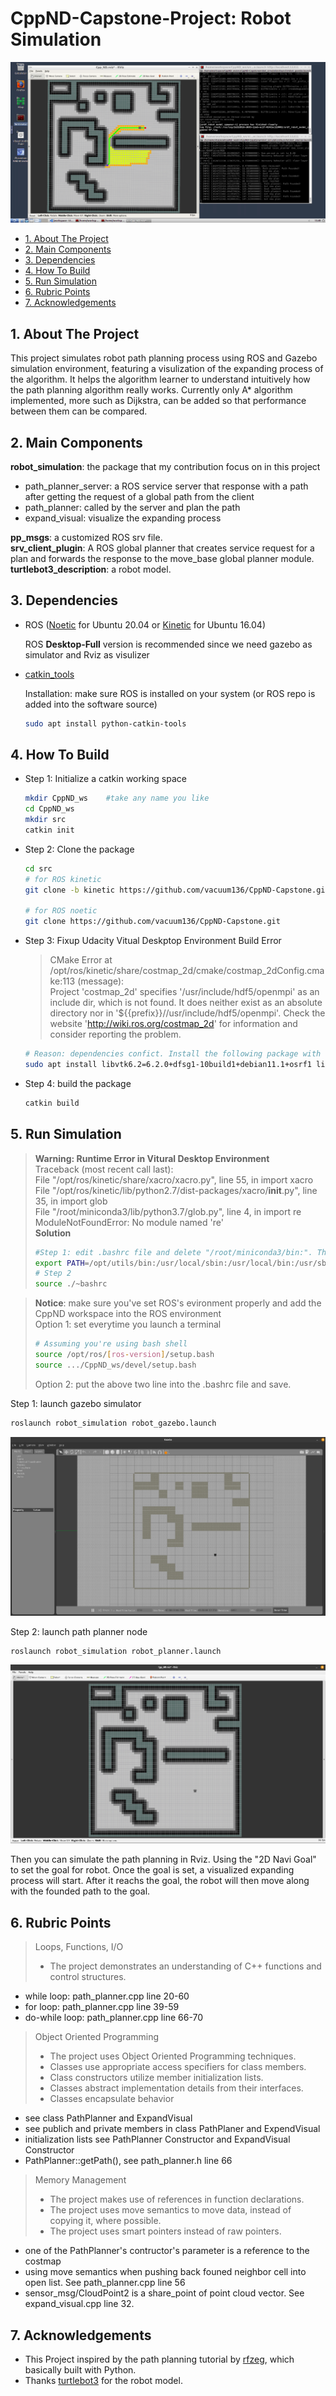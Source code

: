 <h1>CppND-Capstone-Project: Robot Simulation</h1>

![path_planner](pic_path_planner_overview.png)

- [1. About The Project](#1-about-the-project)
- [2. Main Components](#2-main-components)
- [3. Dependencies](#3-dependencies)
- [4. How To Build](#4-how-to-build)
- [5. Run Simulation](#5-run-simulation)
- [6. Rubric Points](#6-rubric-points)
- [7. Acknowledgements](#7-acknowledgements)

## 1. About The Project

This project simulates robot path planning process using ROS and Gazebo simulation environment, featuring a visulization of the expanding process of the algorithm. It helps the algorithm learner to understand intuitively how the path planning algorithm really works. Currently only A* algorithm implemented, more such as Dijkstra, can be added so that performance between them can be compared.

## 2. Main Components

**robot_simulation**: the package that my contribution focus on in this project  
  - path_planner_server: a ROS service server that response with a path after getting the request of a global path from the client
  - path_planner: called by the server and plan the path
  - expand_visual: visualize the expanding process

**pp_msgs**: a customized ROS srv file.  
**srv_client_plugin**: A ROS global planner that creates service request for a plan and forwards the response to the move_base global planner module.  
**turtlebot3_description**: a robot model.  

## 3. Dependencies

- ROS ([Noetic][ros-noetic-installation] for Ubuntu 20.04 or [Kinetic][ros-kinetic-installation] for Ubuntu 16.04)
  
  ROS **Desktop-Full** version is recommended since we need gazebo as simulator and Rviz as visulizer

- [catkin_tools][catkin-tools-doc]
  
  Installation: make sure ROS is installed on your system (or ROS repo is added into the software source)
  ```bash
  sudo apt install python-catkin-tools
  ```

## 4. How To Build

- Step 1: Initialize a catkin working space

  ```bash
  mkdir CppND_ws    #take any name you like
  cd CppND_ws
  mkdir src
  catkin init
  ```

- Step 2: Clone the package

  ```bash
  cd src
  # for ROS kinetic
  git clone -b kinetic https://github.com/vacuum136/CppND-Capstone.git

  # for ROS noetic
  git clone https://github.com/vacuum136/CppND-Capstone.git
  ```

- Step 3: Fixup Udacity Vitual Deskptop Environment Build Error
  
  > CMake Error at /opt/ros/kinetic/share/costmap_2d/cmake/costmap_2dConfig.cmake:113 (message):  
  Project 'costmap_2d' specifies '/usr/include/hdf5/openmpi' as an include dir, which is not found.  It does neither exist as an absolute directory nor in '${{prefix}}//usr/include/hdf5/openmpi'.  Check the website 'http://wiki.ros.org/costmap_2d' for information and consider reporting the problem. 

  ```bash
  # Reason: dependencies confict. Install the following package with specified version.
  sudo apt install libvtk6.2=6.2.0+dfsg1-10build1+debian11.1+osrf1 libpcl-dev libvtk6-dev=6.2.0+dfsg1-10build1+debian11.1+osrf1 libvtk6-java=6.2.0+dfsg1-10build1+debian11.1+osrf1 tcl-vtk6=6.2.0+dfsg1-10build1+debian11.1+osrf1 python-vtk6=6.2.0+dfsg1-10build1+debian11.1+osrf1 libvtk6.2-qt=6.2.0+dfsg1-10build1+debian11.1+osrf1  libvtk6-qt-dev=6.2.0+dfsg1-10build1+debian11.1+osrf1 vtk6=6.2.0+dfsg1-10build1+debian11.1+osrf1
  ```

- Step 4: build the package

  ```bash
  catkin build
  ```

## 5. Run Simulation

> **Warning: Runtime Error in Vitural Desktop Environment**  
> Traceback (most recent call last):  
  File "/opt/ros/kinetic/share/xacro/xacro.py", line 55, in <module> import xacro  
  File "/opt/ros/kinetic/lib/python2.7/dist-packages/xacro/__init__.py", line 35, in <module> import glob  
  File "/root/miniconda3/lib/python3.7/glob.py", line 4, in <module> import re  
  ModuleNotFoundError: No module named 're'  
  **Solution**
  >```bash
> #Step 1: edit .bashrc file and delete "/root/miniconda3/bin:". The PATH should look as below:
> export PATH=/opt/utils/bin:/usr/local/sbin:/usr/local/bin:/usr/sbin:/usr/bin:/sbin:/bin:/opt/VirtualGL/bin:/opt/TurboVNC/bin:/opt/swift/swift-4.0.3-RELEASE-ubuntu16.04/usr/bin
> # Step 2
> source ./~bashrc
> ```  


> **Notice**: make sure you've set ROS's evironment properly and add the CppND workspace into the ROS environment  
> Option 1: set everytime you launch a terminal
> ```bash
> # Assuming you're using bash shell
> source /opt/ros/[ros-version]/setup.bash
> source .../CppND_ws/devel/setup.bash
> ```
> Option 2: put the above two line into the .bashrc file and save.

Step 1: launch gazebo simulator

```bash
roslaunch robot_simulation robot_gazebo.launch
```
![gazebo](pic_gazebo_overview.png)

Step 2: launch path planner node

```bash
roslaunch robot_simulation robot_planner.launch
``` 
![rviz](pic_rviz_overview.png)

Then you can simulate the path planning in Rviz. Using the "2D Navi Goal" to set the goal for robot. Once the goal is set, a visualized expanding process will start. After it reachs the goal, the robot will then move along with the founded path to the goal. 

## 6. Rubric Points  

> Loops, Functions, I/O  
> - The project demonstrates an understanding of C++ functions and control structures.

- while loop: path_planner.cpp line 20-60
- for loop: path_planner.cpp line 39-59
- do-while loop: path_planner.cpp line 66-70

> Object Oriented Programming  
> - The project uses Object Oriented Programming techniques. 
> - Classes use appropriate access specifiers for class members.
> - Class constructors utilize member initialization lists. 
> - Classes abstract implementation details from their interfaces.
> - Classes encapsulate behavior

- see class PathPlanner and ExpandVisual
- see publich and private members in class PathPlaner and ExpendVisual
- initialization lists see PathPlanner Constructor and ExpandVisual Constructor
- PathPlanner::getPath(), see path_planner.h line 66

> Memory Management  
> - The project makes use of references in function declarations. 
> - The project uses move semantics to move data, instead of copying it, where possible.
> - The project uses smart pointers instead of raw pointers.

- one of the PathPlanner's contructor's parameter is a reference to the costmap
- using move semantics when pushing back founed neighbor cell into open list. See path_planner.cpp line 56
- sensor_msg/CloudPoint2 is a share_point of point cloud vector. See expand_visual.cpp line 32.

## 7. Acknowledgements

- This Project inspired by the path planning tutorial by [rfzeg](https://github.com/rfzeg/path_planning_intro), which basically built with Python.
- Thanks [turtlebot3](https://github.com/ROBOTIS-GIT/turtlebot3) for the robot model.




[catkin-tools-doc]: https://catkin-tools.readthedocs.io/en/latest/installing.html
[ros-noetic-installation]: http://wiki.ros.org/noetic/Installation/Ubuntu
[ros-kinetic-installation]: http://wiki.ros.org/kinetic/Installation/Ubuntu